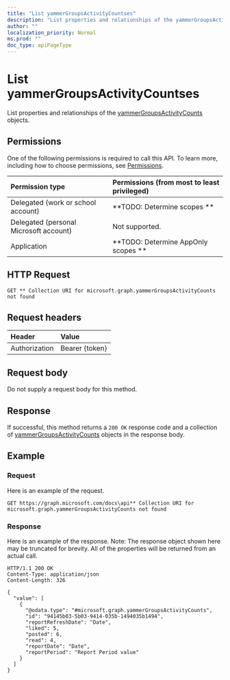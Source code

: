 ```yaml
---
title: "List yammerGroupsActivityCountses"
description: "List properties and relationships of the yammerGroupsActivityCounts objects."
author: ""
localization_priority: Normal
ms.prod: ""
doc_type: apiPageType
---
```


# List yammerGroupsActivityCountses

List properties and relationships of the [yammerGroupsActivityCounts](../resources/yammergroupsactivitycounts.md) objects.

## Permissions
One of the following permissions is required to call this API. To learn more, including how to choose permissions, see [Permissions](/concepts/permissions-reference.md).

|Permission type|Permissions (from most to least privileged)|
|:---|:---|
|Delegated (work or school account)|**TODO: Determine scopes **|
|Delegated (personal Microsoft account)|Not supported.|
|Application|**TODO: Determine AppOnly scopes **|

## HTTP Request
<!-- {
  "blockType": "ignored"
}
-->
``` http
GET ** Collection URI for microsoft.graph.yammerGroupsActivityCounts not found
```

## Request headers
|Header|Value|
|:---|:---|
|Authorization|Bearer {token}|

## Request body
Do not supply a request body for this method.

## Response
If successful, this method returns a `200 OK` response code and a collection of [yammerGroupsActivityCounts](../resources/yammergroupsactivitycounts.md) objects in the response body.

## Example

### Request
Here is an example of the request.
<!-- {
  "blockType": "request",
  "name": "get_yammergroupsactivitycounts"
}
-->
``` http
GET https://graph.microsoft.com/docs\api** Collection URI for microsoft.graph.yammerGroupsActivityCounts not found
```

### Response
Here is an example of the response. Note: The response object shown here may be truncated for brevity. All of the properties will be returned from an actual call.
<!-- {
  "blockType": "response",
  "truncated": true,
  "@odata.type": "collection(microsoft.graph.yammergroupsactivitycounts)"
}
-->
``` http
HTTP/1.1 200 OK
Content-Type: application/json
Content-Length: 326

{
  "value": [
    {
      "@odata.type": "#microsoft.graph.yammerGroupsActivityCounts",
      "id": "94145b03-5b03-9414-035b-1494035b1494",
      "reportRefreshDate": "Date",
      "liked": 5,
      "posted": 6,
      "read": 4,
      "reportDate": "Date",
      "reportPeriod": "Report Period value"
    }
  ]
}
```


